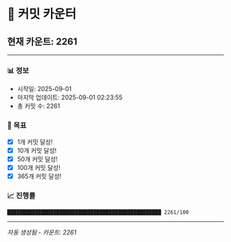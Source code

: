 # 🔢 커밋 카운터

## 현재 카운트: 2261

---

### 📊 정보
- 시작일: 2025-09-01
- 마지막 업데이트: 2025-09-01 02:23:55
- 총 커밋 수: 2261

### 🎯 목표
- [x] 1개 커밋 달성!
- [x] 10개 커밋 달성!
- [x] 50개 커밋 달성!
- [x] 100개 커밋 달성!
- [x] 365개 커밋 달성!

### 📈 진행률
```
██████████████████████████████████████████████████ 2261/100
```

---
*자동 생성됨 - 카운트: 2261*
